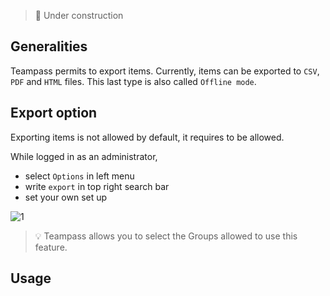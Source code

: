 <!-- docs/features/import.md -->


> 🚧 Under construction

## Generalities

Teampass permits to export items. Currently, items can be exported to `CSV`, `PDF` and `HTML` files.
This last type is also called `Offline mode`.

## Export option

Exporting items is not allowed by default, it requires to be allowed.

While logged in as an administrator,

* select `Options` in left menu
* write `export` in top right search bar
* set your own set up

![1](../../_media/tp3_export_1.png)

> 💡 Teampass allows you to select the Groups allowed to use this feature.


## Usage